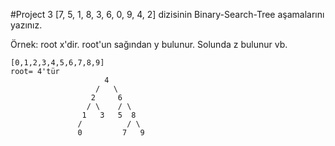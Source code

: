#Project 3
[7, 5, 1, 8, 3, 6, 0, 9, 4, 2] dizisinin Binary-Search-Tree aşamalarını yazınız.

Örnek: root x'dir. root'un sağından y bulunur. Solunda z bulunur vb.
```
[0,1,2,3,4,5,6,7,8,9]
root= 4'tür
                     4
                   /   \
                  2     6
                 / \    / \  
                1   3   5  8
               /          / \
               0         7   9
```
